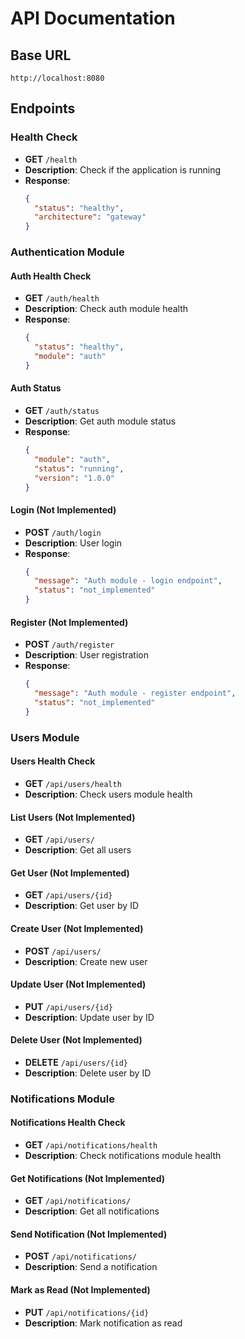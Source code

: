 # API Documentation

## Base URL
`http://localhost:8080`

## Endpoints

### Health Check
- **GET** `/health`
- **Description**: Check if the application is running
- **Response**: 
  ```json
  {
    "status": "healthy",
    "architecture": "gateway"
  }
  ```

### Authentication Module

#### Auth Health Check
- **GET** `/auth/health`
- **Description**: Check auth module health
- **Response**:
  ```json
  {
    "status": "healthy",
    "module": "auth"
  }
  ```

#### Auth Status
- **GET** `/auth/status`
- **Description**: Get auth module status
- **Response**:
  ```json
  {
    "module": "auth",
    "status": "running",
    "version": "1.0.0"
  }
  ```

#### Login (Not Implemented)
- **POST** `/auth/login`
- **Description**: User login
- **Response**:
  ```json
  {
    "message": "Auth module - login endpoint",
    "status": "not_implemented"
  }
  ```

#### Register (Not Implemented)
- **POST** `/auth/register`
- **Description**: User registration
- **Response**:
  ```json
  {
    "message": "Auth module - register endpoint",
    "status": "not_implemented"
  }
  ```

### Users Module

#### Users Health Check
- **GET** `/api/users/health`
- **Description**: Check users module health

#### List Users (Not Implemented)
- **GET** `/api/users/`
- **Description**: Get all users

#### Get User (Not Implemented)
- **GET** `/api/users/{id}`
- **Description**: Get user by ID

#### Create User (Not Implemented)
- **POST** `/api/users/`
- **Description**: Create new user

#### Update User (Not Implemented)
- **PUT** `/api/users/{id}`
- **Description**: Update user by ID

#### Delete User (Not Implemented)
- **DELETE** `/api/users/{id}`
- **Description**: Delete user by ID

### Notifications Module

#### Notifications Health Check
- **GET** `/api/notifications/health`
- **Description**: Check notifications module health

#### Get Notifications (Not Implemented)
- **GET** `/api/notifications/`
- **Description**: Get all notifications

#### Send Notification (Not Implemented)
- **POST** `/api/notifications/`
- **Description**: Send a notification

#### Mark as Read (Not Implemented)
- **PUT** `/api/notifications/{id}`
- **Description**: Mark notification as read